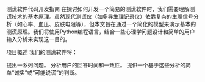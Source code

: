 测谎软件代码开发指南
在探讨如何开发一个简易的测谎软件时，我们需要理解测谎技术的基本原理。虽然现代测谎仪（如多导生理记录仪）依靠复杂的生理信号分析（如心率、血压、皮肤电阻等），但本文旨在通过一个简化的模型来演示基本的测谎原理。我们将使用Python编程语言，结合一些心理学问题设计和简单的用户输入分析来实现这一目的。

项目概述
我们的测谎软件将：

提出一系列问题。
分析用户的回答时间和一致性。
提供一个基于这些分析的简单“诚实”或“可能说谎”的判断。
